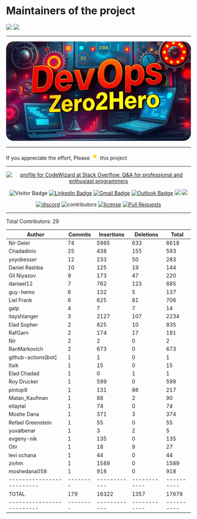 # Maintainers of the project

  <img src="https://img.shields.io/github/forks/nirgeier/DevOps-Zero2Hero?style=social">&nbsp;<img src="https://img.shields.io/github/stars/nirgeier/DevOps-Zero2Hero?style=social">

---

![](resources/images/cover-rounded.png)

---

If you appreciate the effort, Please <img src="https://raw.githubusercontent.com/nirgeier/labs-assets/main/assets/images/star.png" height="20px"> this project

---
<div align="center">
    <a href="https://stackoverflow.com/users/1755598/codewizard"><img src="https://stackoverflow.com/users/flair/1755598.png" height="50" alt="profile for CodeWizard at Stack Overflow, Q&amp;A for professional and enthusiast programmers" title="profile for CodeWizard at Stack Overflow, Q&amp;A for professional and enthusiast programmers"></a>
  
  ![Visitor Badge](https://visitor-badge.laobi.icu/badge?page_id=nirgeier)
  [![Linkedin Badge](https://img.shields.io/badge/-nirgeier-blue?style=flat&logo=Linkedin&logoColor=white&link=https://www.linkedin.com/in/nirgeier/)](https://www.linkedin.com/in/nirgeier/) 
  [![Gmail Badge](https://img.shields.io/badge/-nirgeier@gmail.com-fcc624?style=flat&logo=Gmail&logoColor=red&link=mailto:nirgeier@gmail.com)](mailto:nirgeier@gmail.com) [![Outlook Badge](https://img.shields.io/badge/-nirg@codewizard.co.il-fcc624?style=flat&logo=microsoftoutlook&logoColor=blue&link=mailto:nirg@codewizard.co.il)](mailto:nirg@codewizard.co.il) 
  <img src="https://img.shields.io/github/followers/nirgeier?style=social">
  <img src="https://img.shields.io/github/stars/nirgeier?style=social">
  
  <a href="https://discord.gg/U6xW23Ss"><img src="https://img.shields.io/badge/discord-7289da.svg?style=plastic&logo=discord" alt="discord" style="height: 20px;"></a>
  <img src="https://img.shields.io/github/contributors-anon/nirgeier/DevOps-Zero2Hero?color=yellow&style=plastic" alt="contributors" style="height: 20px;"></a>
  <a href="https://opensource.org/licenses/Apache-2.0"><img src="https://img.shields.io/badge/apache%202.0-blue.svg?style=plastic&label=license" alt="license" style="height: 20px;"></a>
  <a href="https://github.com/nirgeier/DevOps-Zero2Hero/pulls"><img src="https://img.shields.io/github/issues-pr/nirgeier/DevOps-Zero2Hero?style=plastic&logo=pr" alt="Pull Requests" style="height: 20px;"></a> 

</div>

---



Total Contributors: 29

|Author                   |Commits |Insertions  |Deletions   |     Total|
|-------------------------|--------|------------|------------|----------|
|Nir Geier                |      74|        5985|         633|      6618|
|Chadadinio               |      25|         438|         155|       593|
|yoyobesser               |      12|         233|          50|       283|
|Daniel Rashba            |      10|         125|          19|       144|
|Gil Niyazov              |       9|         173|          47|       220|
|daniael12                |       7|         762|         123|       885|
|guy-hemo                 |       6|         132|           5|       137|
|Liel Frank               |       6|         625|          81|       706|
|galp                     |       4|           7|           7|        14|
|itayshlanger             |       3|        2127|         107|      2234|
|Elad Sopher              |       2|         825|          10|       835|
|RafGarn                  |       2|         174|          17|       191|
|Nir                      |       2|           2|           0|         2|
|RanMarkovich             |       2|         673|           0|       673|
|github-actions[bot]      |       1|           1|           0|         1|
|Itsik                    |       1|          15|           0|        15|
|Elad Chadad              |       1|           0|           1|         1|
|Roy Drucker              |       1|         599|           0|       599|
|pintop9                  |       1|         131|          86|       217|
|Matan_Kaufman            |       1|          88|           2|        90|
|eilaytal                 |       1|          74|           0|        74|
|Moshe Dana               |       1|         371|           3|       374|
|Refael Greenstein        |       1|          55|           0|        55|
|yuvalbenar               |       1|           3|           2|         5|
|evgeny-nik               |       1|         135|           0|       135|
|Otir                     |       1|          18|           9|        27|
|levi ochana              |       1|          44|           0|        44|
|zivhm                    |       1|        1589|           0|      1589|
|moshedana058             |       1|         918|           0|       918|
|-------------------------|--------|------------|------------|----------|
|TOTAL                    |     179|       16322|        1357|     17679|
|-------------------------|--------|------------|------------|----------|
